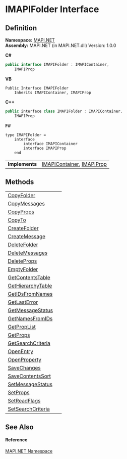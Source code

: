 # IMAPIFolder Interface




## Definition
**Namespace:** <a href="5bef4637-66f8-16d4-e5f4-4d0da57a1538.md">MAPI.NET</a>  
**Assembly:** MAPI.NET (in MAPI.NET.dll) Version: 1.0.0

**C#**
``` C#
public interface IMAPIFolder : IMAPIContainer, 
	IMAPIProp
```
**VB**
``` VB
Public Interface IMAPIFolder
	Inherits IMAPIContainer, IMAPIProp
```
**C++**
``` C++
public interface class IMAPIFolder : IMAPIContainer, 
	IMAPIProp
```
**F#**
``` F#
type IMAPIFolder = 
    interface
        interface IMAPIContainer
        interface IMAPIProp
    end
```

<table><tr><td><strong>Implements</strong></td><td><a href="d9a68088-6545-338f-9dc8-439874dbd7a1.md">IMAPIContainer</a>, <a href="a20f5817-5533-814e-fd1d-0d3a9179b1b4.md">IMAPIProp</a></td></tr>
</table>



## Methods
<table>
<tr>
<td><a href="6eb0ecd5-49cf-acec-942d-3bb6f67b94e4.md">CopyFolder</a></td>
<td> </td></tr>
<tr>
<td><a href="b90ef9a3-d3e7-df5f-0299-37bbcce14595.md">CopyMessages</a></td>
<td> </td></tr>
<tr>
<td><a href="8d2fc2da-719e-a70f-41df-9d2330818c1c.md">CopyProps</a></td>
<td> </td></tr>
<tr>
<td><a href="103948e9-1fa3-5ec4-6d58-c46644dbbcaa.md">CopyTo</a></td>
<td> </td></tr>
<tr>
<td><a href="3413e3c5-805a-bfdf-aeff-ad1b982b5aed.md">CreateFolder</a></td>
<td> </td></tr>
<tr>
<td><a href="765f306b-b09e-7256-a36b-484436dfd371.md">CreateMessage</a></td>
<td> </td></tr>
<tr>
<td><a href="79930676-adbf-caf5-0be7-9748071210a6.md">DeleteFolder</a></td>
<td> </td></tr>
<tr>
<td><a href="437a515c-7423-048d-3bcd-876e1360890e.md">DeleteMessages</a></td>
<td> </td></tr>
<tr>
<td><a href="e931c47c-0e32-71c7-905b-d2d561c7197e.md">DeleteProps</a></td>
<td> </td></tr>
<tr>
<td><a href="bb386267-88d2-78a3-9903-fd44b882e064.md">EmptyFolder</a></td>
<td> </td></tr>
<tr>
<td><a href="0bb6d91c-5df4-d98e-ae61-59ced1c6dc54.md">GetContentsTable</a></td>
<td> </td></tr>
<tr>
<td><a href="e336ad2a-9ccf-c4f4-08ff-94f6c6fe76db.md">GetHierarchyTable</a></td>
<td> </td></tr>
<tr>
<td><a href="c55936fb-6176-7586-4a4f-c04d636cce67.md">GetIDsFromNames</a></td>
<td> </td></tr>
<tr>
<td><a href="2eb3472e-df93-0f1a-c1e0-c1b5fb6931b5.md">GetLastError</a></td>
<td> </td></tr>
<tr>
<td><a href="d02dde67-591d-afd1-128a-77e544323986.md">GetMessageStatus</a></td>
<td> </td></tr>
<tr>
<td><a href="5e482ce7-2fc8-f345-e2c2-682c028d48cc.md">GetNamesFromIDs</a></td>
<td> </td></tr>
<tr>
<td><a href="f27b057c-0ce7-da77-f29f-757f11fa39c3.md">GetPropList</a></td>
<td> </td></tr>
<tr>
<td><a href="65da322b-9089-2aaf-b61e-7fa7d0ef0e9e.md">GetProps</a></td>
<td> </td></tr>
<tr>
<td><a href="94b8975b-fb6f-eca0-02b5-aab976d0e50d.md">GetSearchCriteria</a></td>
<td> </td></tr>
<tr>
<td><a href="8ec49c57-2058-107e-03dd-a2c5b13f8361.md">OpenEntry</a></td>
<td> </td></tr>
<tr>
<td><a href="2383d68f-0385-7473-b4ae-88a618b75fb1.md">OpenProperty</a></td>
<td> </td></tr>
<tr>
<td><a href="a126af15-a1f0-46f1-cafb-efbb09c34957.md">SaveChanges</a></td>
<td> </td></tr>
<tr>
<td><a href="4506d010-6f84-e6ad-966b-09e38a90956f.md">SaveContentsSort</a></td>
<td> </td></tr>
<tr>
<td><a href="3e764616-e649-a26e-3d63-36478f884f68.md">SetMessageStatus</a></td>
<td> </td></tr>
<tr>
<td><a href="ceb4f5e0-e7d9-962f-63e0-f42e52eb5384.md">SetProps</a></td>
<td> </td></tr>
<tr>
<td><a href="ab07be11-6537-b27d-daea-d25bf4c49d65.md">SetReadFlags</a></td>
<td> </td></tr>
<tr>
<td><a href="d3c553c3-ea2c-5b0a-e44a-0f3d9b9e500b.md">SetSearchCriteria</a></td>
<td> </td></tr>
</table>

## See Also


#### Reference
<a href="5bef4637-66f8-16d4-e5f4-4d0da57a1538.md">MAPI.NET Namespace</a>  
